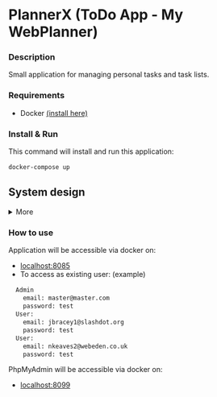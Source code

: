 # PlannerX (ToDo App - My WebPlanner)

### Description

Small application for managing personal tasks and task lists.

### Requirements

* Docker [(install here)](https://docs.docker.com/get-docker/)

### Install & Run

This command will install and run this application:

```bash
docker-compose up
```

## System design

<details>
    <summary>More</summary>

### Global System context

Diagram of global system context
![System Context](./documents/images/system-context.png)

### Global System context (Web Application - Database)

Diagram of global system context
![System Context](./documents/images/system-context-app-db.png)

### Software system - Web Application

Diagram of Web Application - inner components
![System Context](./documents/images/web-application-components.png)

### Software system - Docker components

Docker components - for dev
![System Context](./documents/images/docker-context.png)

### Diagram - Legend

![System Context](./documents/images/legend.png)

###  

</details>

### How to use

Application will be accessible via docker on:

* [localhost:8085](http://localhost:8085)
* To access as existing user: (example)

```
  Admin
    email: master@master.com
    password: test
  User:
    email: jbracey1@slashdot.org
    password: test
  User:
    email: nkeaves2@webeden.co.uk
    password: test    
```

PhpMyAdmin will be accessible via docker on:

* [localhost:8099](http://localhost:8099)

